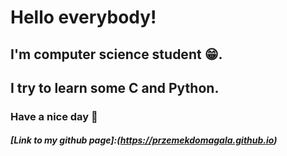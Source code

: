 # Hello everybody!
## I'm computer science student :grin:. 

## I try to learn some C and Python.

### Have a nice day :wave:

##### [Link to my github page]:(https://przemekdomagala.github.io) 






